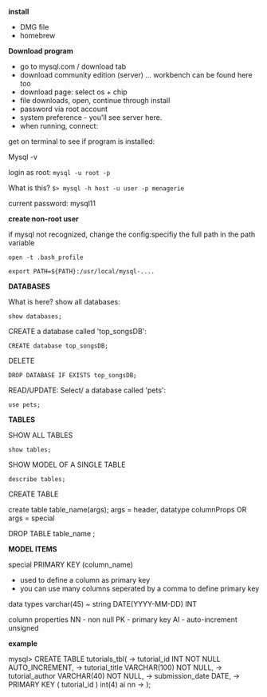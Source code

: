 __install__

- DMG file 
- homebrew

**Download program**

- go to mysql.com / download tab
- download community edition (server) ... workbench can be found here too
- download page: select os + chip
- file downloads, open, continue through install
- password via root account
- system preference - you'll see server here. 
- when running, connect: 

get on terminal to see if program is installed:

Mysql -v

login as root: `mysql -u root -p`

What is this? `$> mysql -h host -u user -p menagerie`

current password: mysql11

**create non-root user**

if mysql not recognized, change the config:specifiy the full path in the path variable

`open -t .bash_profile`

`export PATH=${PATH}:/usr/local/mysql-....`

__DATABASES__

What is here? show all databases: 

`show databases;`

CREATE a database called 'top_songsDB':

`CREATE database top_songsDB;`

DELETE

`DROP DATABASE IF EXISTS top_songsDB;`

READ/UPDATE: Select/ a database called 'pets': 

`use pets;`


__TABLES__

SHOW ALL TABLES

`show tables;`

SHOW MODEL OF A SINGLE TABLE

`describe tables;`

CREATE TABLE

create table table_name(args);
args = header, datatype columnProps
OR
args = special




DROP TABLE table_name ;

__MODEL ITEMS__

special
PRIMARY KEY (column_name)  
- used to define a column as primary key
- you can use many columns seperated by a comma to define primary key

data types
varchar(45) ~ string 
DATE(YYYY-MM-DD)
INT

column properties
NN - non null
PK - primary key
AI - auto-increment
unsigned

__example__

mysql> CREATE TABLE tutorials_tbl(
   -> tutorial_id INT NOT NULL AUTO_INCREMENT,
   -> tutorial_title VARCHAR(100) NOT NULL,
   -> tutorial_author VARCHAR(40) NOT NULL,
   -> submission_date DATE,
   -> PRIMARY KEY ( tutorial_id ) int(4) ai nn
   -> );
